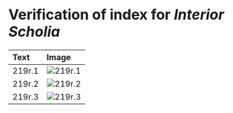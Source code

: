 # Verification of index for *Interior Scholia*

| Text     | Image     |
| :------------- | :------------- |
| 219r.1 | ![219r.1](http://www.homermultitext.org/iipsrv?OBJ=IIP,1.0&FIF=/project/homer/pyramidal/VenA/VA219RN_0390.tif&RGN=0.1253,0.3220,0.07093,0.04523&WID=800&CVT=JPEG) |
| 219r.2 | ![219r.2](http://www.homermultitext.org/iipsrv?OBJ=IIP,1.0&FIF=/project/homer/pyramidal/VenA/VA219RN_0390.tif&RGN=0.1319,0.4703,0.06798,0.03389&WID=800&CVT=JPEG) |
| 219r.3 | ![219r.3](http://www.homermultitext.org/iipsrv?OBJ=IIP,1.0&FIF=/project/homer/pyramidal/VenA/VA219RN_0390.tif&RGN=0.1227,0.5657,0.06135,0.01978&WID=800&CVT=JPEG) |
